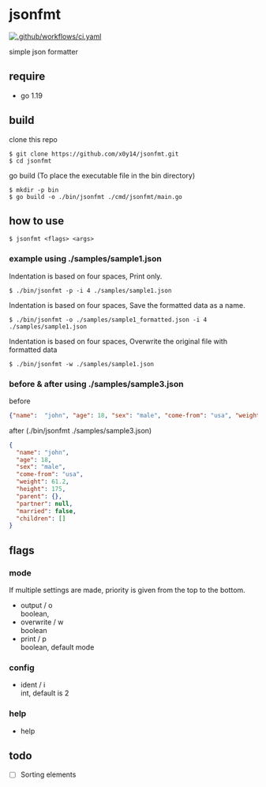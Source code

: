 # jsonfmt
[![.github/workflows/ci.yaml](https://github.com/x0y14/jsonfmt/actions/workflows/ci.yaml/badge.svg?branch=main)](https://github.com/x0y14/jsonfmt/actions/workflows/ci.yaml)

simple json formatter

## require
- go 1.19

## build

clone this repo
```shell
$ git clone https://github.com/x0y14/jsonfmt.git
$ cd jsonfmt
```
go build (To place the executable file in the bin directory)
```shell
$ mkdir -p bin
$ go build -o ./bin/jsonfmt ./cmd/jsonfmt/main.go 
```

## how to use
```shell
$ jsonfmt <flags> <args>
```

### example using ./samples/sample1.json

Indentation is based on four spaces, Print only.
```shell
$ ./bin/jsonfmt -p -i 4 ./samples/sample1.json
```

Indentation is based on four spaces, Save the formatted data as a name.
```shell
$ ./bin/jsonfmt -o ./samples/sample1_formatted.json -i 4 ./samples/sample1.json
```

Indentation is based on four spaces, Overwrite the original file with formatted data
```shell
$ ./bin/jsonfmt -w ./samples/sample1.json 
```

### before & after using ./samples/sample3.json
before
```json
{"name":  "john", "age": 18, "sex": "male", "come-from": "usa", "weight": 61.2, "height": 175.0, "parent": {},"partner": null, "married": false, "children": []}
```
after (./bin/jsonfmt ./samples/sample3.json)
```json
{
  "name": "john", 
  "age": 18, 
  "sex": "male", 
  "come-from": "usa", 
  "weight": 61.2, 
  "height": 175, 
  "parent": {}, 
  "partner": null, 
  "married": false, 
  "children": []
}
```

## flags
### mode
If multiple settings are made, priority is given from the top to the bottom.
- output / o  
boolean,
- overwrite / w  
boolean
- print / p   
  boolean, default mode
### config
- ident / i  
int, default is 2
### help
- help

## todo
- [ ] Sorting elements